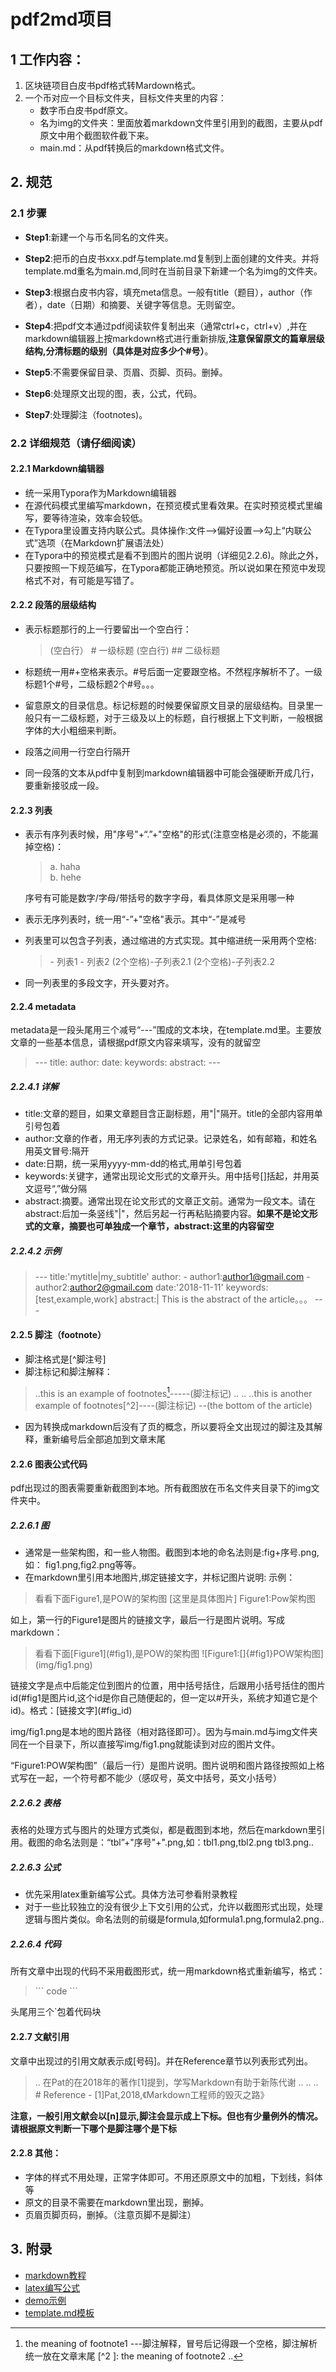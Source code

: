 # pdf2md项目


## 1 工作内容：
1. 区块链项目白皮书pdf格式转Mardown格式。
2. 一个币对应一个目标文件夹，目标文件夹里的内容：
   - 数字币白皮书pdf原文。
   - 名为img的文件夹：里面放着markdown文件里引用到的截图，主要从pdf原文中用个截图软件截下来。
   - main.md：从pdf转换后的markdown格式文件。


## 2. 规范

### 2.1 步骤
- **Step1**:新建一个与币名同名的文件夹。
- **Step2**:把币的白皮书xxx.pdf与template.md复制到上面创建的文件夹。并将template.md重名为main.md,同时在当前目录下新建一个名为img的文件夹。
- **Step3**:根据白皮书内容，填充meta信息。一般有title（题目），author（作者），date（日期）和摘要、关键字等信息。无则留空。

- **Step4**:把pdf文本通过pdf阅读软件复制出来（通常ctrl+c，ctrl+v）,并在markdown编辑器上按markdown格式进行重新排版,**注意保留原文的篇章层级结构,分清标题的级别（具体是对应多少个\#号）**。
- **Step5**:不需要保留目录、页眉、页脚、页码。删掉。
- **Step6**:处理原文出现的图，表，公式，代码。
- **Step7**:处理脚注（footnotes)。

### 2.2 详细规范（请仔细阅读）

#### 2.2.1 Markdown编辑器
- 统一采用Typora作为Markdown编辑器
- 在源代码模式里编写markdown，在预览模式里看效果。在实时预览模式里编写，要等待渲染，效率会较低。
- 在Typora里设置支持内联公式。具体操作:文件-->偏好设置-->勾上“内联公式”选项（在Markdown扩展语法处）
- 在Typora中的预览模式是看不到图片的图片说明（详细见2.2.6)。除此之外，只要按照一下规范编写，在Typora都能正确地预览。所以说如果在预览中发现格式不对，有可能是写错了。

#### 2.2.2 段落的层级结构
- 表示标题那行的上一行要留出一个空白行：
  >(空白行）
\# 一级标题
(空白行)
\#\#  二级标题

- 标题统一用\#+空格来表示。\#号后面一定要跟空格。不然程序解析不了。一级标题1个\#号，二级标题2个\#号。。。
- 留意原文的目录信息。标记标题的时候要保留原文目录的层级结构。目录里一般只有一二级标题，对于三级及以上的标题，自行根据上下文判断，一般根据字体的大小粗细来判断。 
- 段落之间用一行空白行隔开
- 同一段落的文本从pdf中复制到markdown编辑器中可能会强硬断开成几行，要重新接驳成一段。


#### 2.2.3 列表
- 表示有序列表时候，用"序号"+“.”+"空格"的形式(注意空格是必须的，不能漏掉空格)：
  >a. haha  
b. hehe

  序号有可能是数字/字母/带括号的数字字母，看具体原文是采用哪一种
- 表示无序列表时，统一用“-”+"空格"表示。其中“-”是减号
- 列表里可以包含子列表，通过缩进的方式实现。其中缩进统一采用两个空格:

  >\- 列表1
 \- 列表2
(2个空格)\-子列表2.1 
(2个空格)\-子列表2.2


- 同一列表里的多段文字，开头要对齐。

#### 2.2.4 metadata
metadata是一段头尾用三个减号“---”围成的文本块，在template.md里。主要放文章的一些基本信息，请根据pdf原文内容来填写，没有的就留空
>\---
title:
author:
date:
keywords:
abstract:
\---


##### 2.2.4.1 详解

- title:文章的题目，如果文章题目含正副标题，用"|"隔开。title的全部内容用单引号包着
- author:文章的作者，用无序列表的方式记录。记录姓名，如有邮箱，和姓名用英文冒号:隔开
- date:日期，统一采用yyyy\-mm\-dd的格式,用单引号包着
- keywords:关键字，通常出现论文形式的文章开头。用中括号\[\]括起，并用英文逗号“,”做分隔
- abstract:摘要。通常出现在论文形式的文章正文前。通常为一段文本。请在abstract:后加一条竖线"|"，然后另起一行再粘贴摘要内容。**如果不是论文形式的文章，摘要也可单独成一个章节，abstract:这里的内容留空**

##### 2.2.4.2 示例
>\---
title:'mytitle|my_subtitle'
author:
\- author1:author1@gmail.com
\- author2:author2@gmail.com
date:'2018-11-11'
keywords:[test,example,work]
abstract:|
This is the abstract of the article。。。
\---



#### 2.2.5 脚注（footnote）
- 脚注格式是[^脚注号]
- 脚注标记和脚注解释：
 >..this is an example of footnotes[^1]-----(脚注标记)
..
..
..this is another example of footnotes\[^2\]----(脚注标记)
--(the bottom of the article)
[^1]: the meaning of footnote1 ---脚注解释，冒号后记得跟一个空格，脚注解析统一放在文章末尾
\[^2 \]: the meaning of footnote2
..

- 因为转换成markdown后没有了页的概念，所以要将全文出现过的脚注及其解释，重新编号后全部追加到文章末尾

#### 2.2.6 图表公式代码
pdf出现过的图表需要重新截图到本地。所有截图放在币名文件夹目录下的img文件夹中。

##### 2.2.6.1 图
- 通常是一些架构图，和一些人物图。截图到本地的命名法则是:fig+序号.png,如：
fig1.png,fig2.png等等。
- 在markdown里引用本地图片,绑定链接文字，并标记图片说明:
示例：
>看看下面Figure1,是POW的架构图
[这里是具体图片]
Figure1:Pow架构图

  如上，第一行的Figure1是图片的链接文字，最后一行是图片说明。写成markdown：
>看看下面\[Figure1\]\(#fig1\),是POW的架构图
\![Figure1:[]{#fig1}POW架构图]\(img/fig1.png\)

  链接文字是点中后能定位到图片的位置，用中括号括住，后跟用小括号括住的图片id(#fig1是图片id,这个id是你自己随便起的，但一定以#开头，系统才知道它是个id)。格式：\[链接文字\]\(#fig_id\)

  img/fig1.png是本地的图片路径（相对路径即可）。因为与main.md与img文件夹同在一个目录下，所以直接写img/fig1.png就能读到对应的图片文件。

  “Figure1:POW架构图”（最后一行）是图片说明。图片说明和图片路径按照如上格式写在一起，一个符号都不能少（感叹号，英文中括号，英文小括号）


##### 2.2.6.2 表格
表格的处理方式与图片的处理方式类似，都是截图到本地，然后在markdown里引用。截图的命名法则是：“tbl”+"序号"+".png,如：tbl1.png,tbl2.png tbl3.png..


##### 2.2.6.3 公式
- 优先采用latex重新编写公式。具体方法可参看附录教程
- 对于一些比较独立的没有很少上下文引用的公式，允许以截图形式出现，处理逻辑与图片类似。命名法则的前缀是formula,如formula1.png,formula2.png..

##### 2.2.6.4 代码
所有文章中出现的代码不采用截图形式，统一用markdown格式重新编写，格式：

>\```
code
\```

头尾用三个\`包着代码块

#### 2.2.7 文献引用
文章中出现过的引用文献表示成[号码]。并在Reference章节以列表形式列出。
>..
在Pat的在2018年的著作[1]提到，学写Markdown有助于新陈代谢
..
..
..
\# Reference
\- [1]Pat,2018,《Markdown工程师的毁灭之路》

**注意，一般引用文献会以[n]显示,脚注会显示成上下标。但也有少量例外的情况。请根据原文判断一下哪个是脚注哪个是下标**

#### 2.2.8 其他：
- 字体的样式不用处理，正常字体即可。不用还原原文中的加粗，下划线，斜体等
- 原文的目录不需要在markdown里出现，删掉。
- 页眉页脚页码，删掉。（注意页脚不是脚注）

## 3. 附录
- [markdown教程](https://www.jianshu.com/p/1e402922ee32)
- [latex编写公式](http://mengrenzi.com/2017/06/15/Mathjax%E4%B8%8ELaTex%E5%85%AC%E5%BC%8F%E7%AE%80%E4%BB%8B/)
- [demo示例](https://github.com/yuiant/pdf2md/tree/master/example/bread)
- [template.md模板](https://github.com/yuiant/pdf2md/blob/master/template.md)
